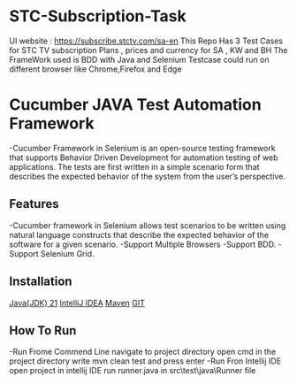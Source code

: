 # STC-Subscription-Task
UI website : https://subscribe.stctv.com/sa-en
This Repo Has 3 Test Cases for STC TV subscription Plans , prices and currency for SA , KW and BH 
The FrameWork used is BDD with Java and Selenium
Testcase could run on different browser like Chrome,Firefox and Edge


# Cucumber JAVA Test Automation Framework
-Cucumber Framework in Selenium is an open-source testing framework that supports Behavior Driven Development for automation testing of web applications. The tests are first written in a simple scenario form that describes the expected behavior of the system from the user’s perspective.

## Features
-Cucumber framework in Selenium allows test scenarios to be written using natural language constructs that describe the expected behavior of the software for a given scenario.
-Support Multiple Browsers
-Support BDD.
-Support Selenium Grid.

##  Installation
[Java(JDK) 21](https://www.oracle.com/java/technologies/downloads/)
[IntelliJ IDEA](https://www.jetbrains.com/idea/download/?section=windows)
[Maven](https://maven.apache.org/download.cgi)
[GIT](https://git-scm.com/downloads)

##  How To Run
-Run Frome Commend Line
navigate to project directory
open cmd in the project directory
write mvn clean test and press enter
-Run Fron Intellij IDE
open project in intellij IDE
run runner.java in src\test\java\Runner file
